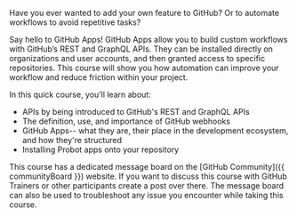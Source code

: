 Have you ever wanted to add your own feature to GitHub? Or to automate workflows to avoid repetitive tasks?

Say hello to GitHub Apps! GitHub Apps allow you to build custom workflows with GitHub’s REST and GraphQL APIs. They can be installed directly on organizations and user accounts, and then granted access to specific repositories. This course will show you how automation can improve your workflow and reduce friction within your project.    

In this quick course, you’ll learn about:

- APIs by being introduced to GitHub's REST and GraphQL APIs
- The definition, use, and importance of GitHub webhooks
- GitHub Apps-- what they are, their place in the development ecosystem, and how they're structured
- Installing Probot apps onto your repository

This course has a dedicated message board on the [GitHub Community]({{ communityBoard }}) website. If you want to discuss this course with GitHub Trainers or other participants create a post over there. The message board can also be used to troubleshoot any issue you encounter while taking this course.
